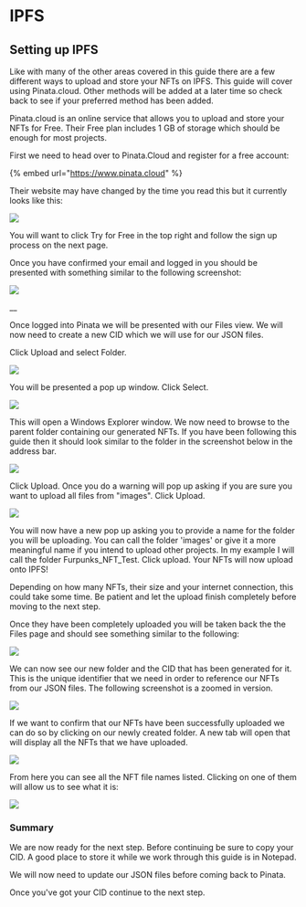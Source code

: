 # IPFS

## Setting up IPFS

Like with many of the other areas covered in this guide there are a few different ways to upload and store your NFTs on IPFS. This guide will cover using Pinata.cloud. Other methods will be added at a later time so check back to see if your preferred method has been added.

Pinata.cloud is an online service that allows you to upload and store your NFTs for Free. Their Free plan includes 1 GB of storage which should be enough for most projects.&#x20;

First we need to head over to Pinata.Cloud and register for a free account:

{% embed url="https://www.pinata.cloud" %}

Their website may have changed by the time you read this but it currently looks like this:

![](<../.gitbook/assets/Screenshot 2022-01-26 223102.png>)

You will want to click Try for Free in the top right and follow the sign up process on the next page.

Once you have confirmed your email and logged in you should be presented with something similar to the following screenshot:

![](<../.gitbook/assets/Screenshot 2022-01-26 224429.png>)

__

Once logged into Pinata we will be presented with our Files view. We will now need to create a new CID which we will use for our JSON files.

Click Upload and select Folder.

![](<../.gitbook/assets/Screenshot 2022-01-26 224942.png>)

You will be presented a pop up window. Click Select.

![](<../.gitbook/assets/Screenshot 2022-01-26 225118.png>)

&#x20;This will open a Windows Explorer window. We now need to browse to the parent folder containing our generated NFTs. If you have been following this guide then it should look similar to the folder in the screenshot below in the address bar.

![](<../.gitbook/assets/Screenshot 2022-01-26 225333.png>)

Click Upload. Once you do a warning will pop up asking if you are sure you want to upload all files from "images". Click Upload.

![](<../.gitbook/assets/Screenshot 2022-01-26 225437.png>)

You will now have a new pop up asking you to provide a name for the folder you will be uploading. You can call the folder 'images' or give it a more meaningful name if you intend to upload other projects. In my example I will call the folder Furpunks\_NFT\_Test. Click upload. Your NFTs will now upload onto IPFS!

Depending on how many NFTs, their size and your internet connection, this could take some time. Be patient and let the upload finish completely before moving to the next step.

Once they have been completely uploaded you will be taken back the the Files page and should see something similar to the following:

![](<../.gitbook/assets/Screenshot 2022-01-26 230125.png>)

We can now see our new folder and the CID that has been generated for it. This is the unique identifier that we need in order to reference our NFTs from our JSON files. The following screenshot is a zoomed in version.

![](<../.gitbook/assets/Screenshot 2022-01-26 230201.png>)

If we want to confirm that our NFTs have been successfully uploaded we can do so by clicking on our newly created folder. A new tab will open that will display all the NFTs that we have uploaded.&#x20;

![](<../.gitbook/assets/Screenshot 2022-01-26 230714 (1).png>)

From here you can see all the NFT file names listed. Clicking on one of them will allow us to see what it is:

![](<../.gitbook/assets/Screenshot 2022-01-26 230840.png>)

### Summary

We are now ready for the next step. Before continuing be sure to copy your CID. A good place to store it while we work through this guide is in Notepad.

We will now need to update our JSON files before coming back to Pinata.

Once you've got your CID continue to the next step.
